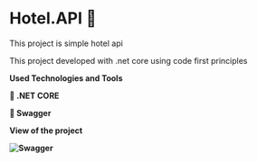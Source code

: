 # Hotel.API :hotel:
This project is simple hotel api

This project developed with .net core using code first principles

<b>Used Technologies and Tools <b>
  
:pencil: .NET CORE

:pencil: Swagger 


View of the project

![Swagger](https://user-images.githubusercontent.com/56643124/106805243-85640c80-6677-11eb-9db5-c959e460a5c5.JPG)


